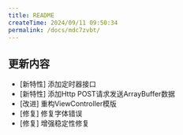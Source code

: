```yaml
---
title: README
createTime: 2024/09/11 09:50:34
permalink: /docs/mdc7zvbt/
---
```

## 更新内容

* [新特性] 添加定时器接口
* [新特性] 添加Http POST请求发送ArrayBuffer数据
* [改进] 重构ViewController模版
* [修复] 修复字体错误
* [修复] 增强稳定性修复